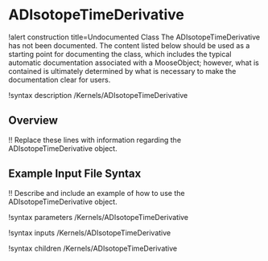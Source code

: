 # ADIsotopeTimeDerivative

!alert construction title=Undocumented Class
The ADIsotopeTimeDerivative has not been documented. The content listed below should be used as a starting point for
documenting the class, which includes the typical automatic documentation associated with a
MooseObject; however, what is contained is ultimately determined by what is necessary to make the
documentation clear for users.

!syntax description /Kernels/ADIsotopeTimeDerivative

## Overview

!! Replace these lines with information regarding the ADIsotopeTimeDerivative object.

## Example Input File Syntax

!! Describe and include an example of how to use the ADIsotopeTimeDerivative object.

!syntax parameters /Kernels/ADIsotopeTimeDerivative

!syntax inputs /Kernels/ADIsotopeTimeDerivative

!syntax children /Kernels/ADIsotopeTimeDerivative
